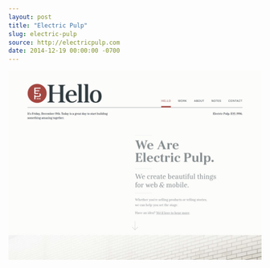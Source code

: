 ```yaml
---
layout: post
title: "Electric Pulp"
slug: electric-pulp
source: http://electricpulp.com
date: 2014-12-19 00:00:00 -0700
---
```


<img src="/screenshots/electric-pulp.jpg">
